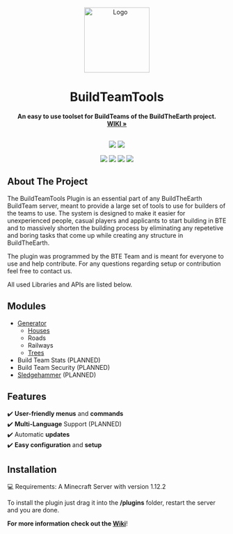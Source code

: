 <br />

<p align="Center">
  <a href="https://github.com/BuildTheEarth/BuildTeamTools">
    <img src="https://user-images.githubusercontent.com/66020920/167615506-89e56374-327e-413f-85d9-0179e4a7a3c9.png" alt="Logo" width="150" height="150">
  </a>
</p>

<h1 align="Center">BuildTeamTools</h1>

<p align="center">
  <b>An easy to use toolset for BuildTeams of the BuildTheEarth project.</b>
  <br/>
  <a href="https://github.com/BuildTheEarth/BuildTeamTools"><strong>WIKI »</strong></a>
  <br/><br/>
</p>

<p align="center">
    <a href="https://github.com/BuildTheEarth"><img src="https://go.buildtheearth.net/official-shield"></a>
    <a href="https://www.discord.gg/buildtheearth"><img src="https://img.shields.io/discord/690908396404080650?label=Discord"></a>
</p>
<p align="center">
    <a href="https://www.spigotmc.org/resources/buildteamtools.101854/"><img src="https://img.shields.io/spiget/downloads/101854?color=green&label=Downloads"></a>
    <a href="https://www.spigotmc.org/resources/buildteamtools.101854/"><img src="https://img.shields.io/spiget/version/101854?label=Version"></a>
    <a href="https://github.com/BuildTheEarth/BuildTeamTools"><img src="https://img.shields.io/tokei/lines/github/BuildTheEarth/BuildTeamTools"></a>
    <a href="https://github.com/BuildTheEarth/BuildTeamTools"><img src="https://img.shields.io/github/repo-size/BuildTheEarth/BuildTeamTools"></a>
</p>  


<!-- ABOUT THE PROJECT -->
## About The Project

The BuildTeamTools Plugin is an essential part of any BuildTheEarth BuildTeam server, meant to provide a large set of tools to use for builders of the teams to use. The system is designed to make it easier for unexperienced people, casual players and applicants to start building in BTE and to massively shorten the building process by eliminating any repetetive and boring tasks that come up while creating any structure in BuildTheEarth.

The plugin was programmed by the BTE Team and is meant for everyone to use and help contribute. For any questions regarding setup or contribution feel free to contact us.

All used Libraries and APIs are listed below.

## Modules

- [Generator](https://github.com/BuildTheEarth/BuildTeamTools/wiki/Generator)
  - [Houses](https://github.com/BuildTheEarth/BuildTeamTools/wiki/House-Command)
  - Roads
  - Railways
  - [Trees](https://github.com/BuildTheEarth/BuildTeamTools/wiki/Tree-Command)
- Build Team Stats (PLANNED)
- Build Team Security (PLANNED)
- [Sledgehammer](https://github.com/noahhusby/Sledgehammer) (PLANNED)

## Features
✔️ **User-friendly menus** and **commands**<br/>
✔️ **Multi-Language** Support (PLANNED)<br/>
✔️ Automatic **updates**<br/>
✔️ **Easy configuration** and **setup**<br/>

<!-- INSTALLATION -->
## Installation
💻 Requirements: A Minecraft Server with version 1.12.2</br>

To install the plugin just drag it into the **/plugins** folder, restart the server and you are done.</br>

**For more information check out the [Wiki](https://github.com/BuildTheEarth/BuildTeamTools/wiki/Installation)**!
